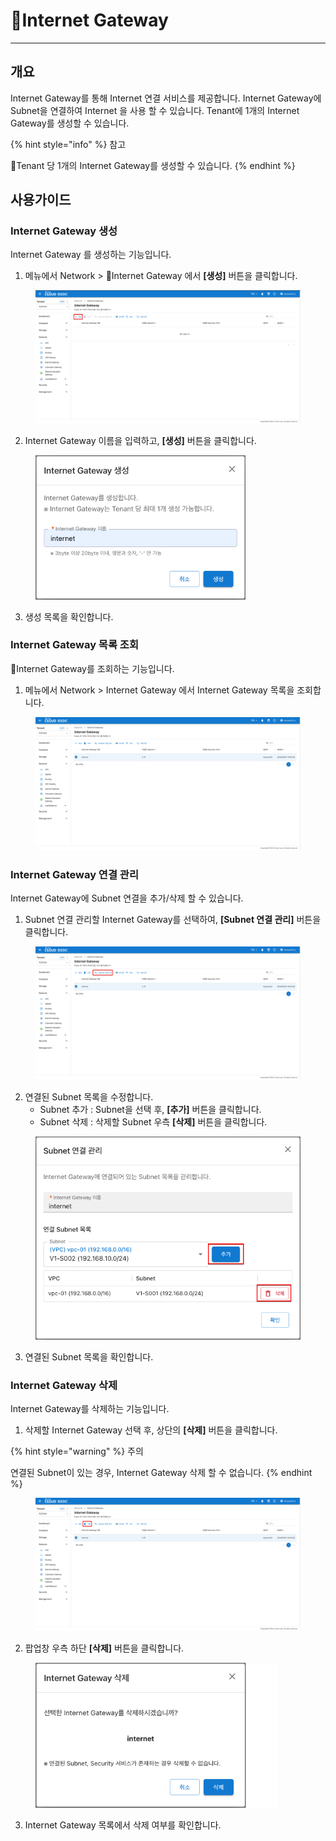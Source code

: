 # Internet Gateway

***

## 개요

Internet Gateway를 통해 Internet 연결 서비스를 제공합니다. Internet Gateway에 Subnet을 연결하여 Internet 을 사용 할 수 있습니다. Tenant에 1개의 Internet Gateway를 생성할 수 있습니다.

{% hint style="info" %}
참고

Tenant 당 1개의 Internet Gateway를 생성할 수 있습니다.
{% endhint %}

## 사용가이드

### &#x20;Internet Gateway **생성**

Internet Gateway 를 생성하는 기능입니다.

1. 메뉴에서 Network > Internet Gateway 에서 **\[생성]** 버튼을 클릭합니다.

<figure><img src="../.gitbook/assets/image (557).png" alt=""><figcaption></figcaption></figure>

2. Internet Gateway 이름을 입력하고, **\[생성]** 버튼을 클릭합니다.

<figure><img src="../.gitbook/assets/image (558).png" alt="" width="336"><figcaption></figcaption></figure>

3. 생성 목록을 확인합니다.

### Internet Gateway 목록 조회

Internet Gateway를 조회하는 기능입니다.

1. 메뉴에서 Network > Internet Gateway 에서 Internet Gateway 목록을 조회합니다.

<figure><img src="../.gitbook/assets/image (555).png" alt=""><figcaption></figcaption></figure>

### Internet Gateway 연결 관리

Internet Gateway에 Subnet 연결을 추가/삭제 할 수 있습니다.

1. Subnet 연결 관리할 Internet Gateway를 선택하여, **\[Subnet 연결 관리]** 버튼을 클릭합니다.

<figure><img src="../.gitbook/assets/image (554).png" alt=""><figcaption></figcaption></figure>

2. 연결된 Subnet 목록을 수정합니다.
   * Subnet 추가 : Subnet을 선택 후, **\[추가]** 버튼을 클릭합니다.
   * Subnet 삭제 : 삭제할 Subnet 우측 **\[삭제]** 버튼을 클릭합니다.

<figure><img src="../.gitbook/assets/image (556).png" alt="" width="453"><figcaption></figcaption></figure>

3. 연결된 Subnet 목록을 확인합니다.

### Internet Gateway 삭제

Internet Gateway를 삭제하는 기능입니다.

1. 삭제할 Internet Gateway 선택 후, 상단의 **\[삭제]** 버튼을 클릭합니다.

{% hint style="warning" %}
주의

연결된 Subnet이 있는 경우, Internet Gateway 삭제 할 수 없습니다.
{% endhint %}

<figure><img src="../.gitbook/assets/image (553).png" alt=""><figcaption></figcaption></figure>

2. 팝업창 우측 하단 **\[삭제]** 버튼을 클릭합니다.

<figure><img src="../.gitbook/assets/image (552).png" alt="" width="386"><figcaption></figcaption></figure>

3. Internet Gateway 목록에서 삭제 여부를 확인합니다.

